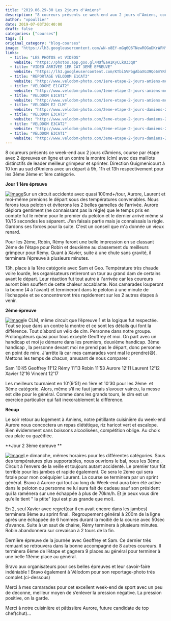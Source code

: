 ```yaml
---
title: "2019.06.29-30 Les 2jours d'Amiens"
description: "8 coureurs présents ce week-end aux 2 jours d’Amiens, course par étape avec 2 épreuves en ligne et un contre la montre (clm) avec des maillots distinctifs de leader meilleur grimpeur et sprinter. Direction Guigmenicourt à 10 km au sud d’Amiens avec un départ à 9h, 11h et 13h respectivement pour les 3ème 2ème et 1ère catégorie."
author: "vpoullier"
date: 2019-07-03T20:40:00
draft: false
categories: ["courses"]
tags: []
original_category: "blog-courses"
image: "https://lh3.googleusercontent.com/wN-o8Ef-mGq6Q6TNewROGuDKrWFNYRfFi-90-V5KaFaXfSOQjSwdvUwAvYOnbZQhzr4Svjhz1QSKGRIqvuJ5YQLP1smH4b9IZjX0CrVzYfvnPe3YYPQxCoscGHb38Ix05Bpf8tW6FNZAx7RAtw0c12g-dEaOV-t8A4ruB4ga7ZC3cvdspdzGWsxLKhumNWE9_mLHQAQf2LLK7D7U7uM9s9n5Lqx2HVGcxMpJ81Nhs9zrFSdrnXbxwF1Fhe-PRCP2kOJcPGuFOwVFU4anQtQk0CXN3Cer9CrdgJ2p_LjrTwZUpSNYLIXDFBY1V7zVU7r6G6SvKM3ouKPw4hWegoGsEeKGLEVqoIpywf1vCHDnrjwuyQtclbQuEbUovretLWpVvJaVNyiIHe8ZE6lrsFszpANLU-uYPqFY8rUAHi1Jdb2GXlnGwEgokRko0lF5AisEVQAcg3AA4dCwD7Rvi_ZRtO1Bi6mg9uCME08U4vKbaELIn2DjpU2evsw7hujM1_XdrzRZKWbz1ci3QS-uKGmJjT_ztowE_xLGQXui1tYrK2nJCWb3Xt7b_bOVaYoYWeujxgIu-IGviXIHqY67yGLvzVwOS3tpGQ9GdMJxLFAjr-uEJLFew5RwKo6kgSGZ96JqHMaWrLuvkvbvPddqMC7-hHGOfGsPpKfMMkoSFNcyST4IYO1mimi8cqHPy0XcLmsjVWUpZTOYZycSjn_2JBUlJeyn9g=w1027-h770-no"
links:
  - title: "LES PHOTOS et VIDEOS"
    website: "https://photos.app.goo.gl/MQfEaH1KyCLkU33q8"
  - title: "VIDEO ARRIVEE 1ER CAT 3EME EPREUVE"
    website: "https://lh3.googleusercontent.com/KTbi5VPbgAbaXG39Qo6mYRhRqABUMQ8vHDiDFB30KRqkVD_z5H3bk29JqNXy1rtfSYBSFV4_dMnc1sJBQ4HDh1ePeyJsy7MAhs0KHFlm0WfnKZrO6JwLd_ISNVbZUmON3_yoJtp05TGTRtsA1hPd_zKjbVMWHXv3LXQj1S-Zq60x26AX4MIVwkr0YnSbUqA94fG-f53wJT_7QcpGfatI2yrQ5i4SqWFdOT7Hp9jDsuEh7kQhfwViKLaRMy-M-YUAwShNInhWZsoQTh3iWwYahJ85BjRK82awir-cEKIUOX94CZOT40wbxC-OsqNjPQtZ75vydRef6AW9KYe8ZRY0jCy-Z7lh2cDUfGBqM-jAArEOTihN5cIWHzJI2B80JJ9okkDOXgkL6tObcg1rQCY5y5z51eaAFgWt7yVsiYbBakb_a7XK4ApBG7PRELyAlcQh_NJnku41_F5LhMYIOJscrvInYbLrmy8O7d3NWt1I-c8QvRFZu9eyF4ZG-AwJ8ABm82t_nengDyu0lE-SVLKoxslYYiHleLZLS1IJYMcLhkyvRYhZPGBm719iAQ59xUz0__UhWv2uxOzFu0rMPGbN7jRZXRZBSbx-GTxE7I-DzYu17b3ygblBcgDXjDxbTN4rozI1aapOUxLL_oEXNGW2zh_y6HkrqGyoWpi63gYCtBq-Z9xkoSCsaje2U4lMyGoZFaF-QvOEJztmxOlXsXgzLo9z7g=w1369-h770-k-no"
  - title: "REPORTAGE VELODOM E1CAT3"
    website: "http://www.velodom-photo.com/1ere-etape-2-jours-amiens-metropole-3eme-categorie.html"
  - title: "VELODOME E1CAT2"
    website: "http://www.velodom-photo.com/1eme-etape-2-jours-amiens-metropole-2eme-categorie.html"
  - title: "VELODOM E1CAT1"
    website: "http://www.velodom-photo.com/1ere-etape-2-jours-amiens-metropole-1ere-categorie.html"
  - title: "VELODOM E2 CLM"
    website: "http://www.velodom-photo.com/2eme-etape-2-jours-damiens-2019-clm.html"
  - title: "VELODOM E3CAT3"
    website: "http://www.velodom-photo.com/3eme-etape-2-jours-damiens-2019-3eme-categorie.html"
  - title: "VELODOM E3CAT2"
    website: "http://www.velodom-photo.com/3eme-etape-2-jours-damiens-2019-2eme-categorie.html"
  - title: "VELODOM E3CAT1"
    website: "http://www.velodom-photo.com/3eme-etape-2-jours-damiens-2019-1ere-categorie.html"
---
```


8 coureurs présents ce week-end aux 2 jours d’Amiens, course par étape avec 2 épreuves en ligne et un contre la montre (clm) avec des maillots distinctifs de leader meilleur grimpeur et sprinter. Direction Guigmenicourt à 10 km au sud d’Amiens avec un départ à 9h, 11h et 13h respectivement pour les 3ème 2ème et 1ère catégorie.

<!--more-->

**Jour 1 1ère épreuve**

[![Image](https://lh3.googleusercontent.com/PcmXhAWc5RrKVu9Ecdl1CToiPPs5ZTRe4kIBpQDKP-GAgaPqCDheytMzZ36TqbfERb-ispjYPNfW8Ry0KtD_zTYh8WtEbsYS-V3ocR6XeoyBTVkjdU7wTC1wkP1egtV_917diipLHQdQ7OCiZtO37PJR6WCZJWxeCujPXXAU7zv6Lji5zzbo5ceL10CirTKIg-uz0-v_mlIzyoLaJ2lSCAZS-uXgQI-Yo5H1EKeIvATldoPM0BCeafeom76Fxp7oqt_VDv09NCuAwQF2vW8GZvUpQN5Z7OMBeDJnF89yPpNVxABztRGMZImeexjOwDcPMFSQDZnBpu25P6RPh5iYN8yH3QCP7QUVg198OKA_AKDazwa1Pv9C4XAXZoDRvJ4qXR5-PWIsSF4wlM5ArpJTn98qqa67Z1AH4gpsz8UjO9jB4H9xDa8XF-prdR8IGsxCmiPN-f_9Dak_W5Cb4BsZiF4du5NKPMnMViukPxOkwfgwcbrtfBZgeHneSy1_P2b2I0ulFNeT5hv5sC0kij7K8MZbqgn3ySUNEdAFYraVtjDmgQoqP7_IU6S8NwhgKO8qApR5vx2ersuXQeNBMw32B_LGWV7XuPLaBLrjCYSuj0Zl82OLnrAu3xB33DhQiaz9M82OW2gqM0rLTEuWdRydoGlQTNr9AQ_UGAshs4rgG1FEH-W9fB1eN71bRvvjro2Dw8zpiQ9CSU-Mhgg5d7OnZI2qgg=w1027-h770-no)](https://lh3.googleusercontent.com/PcmXhAWc5RrKVu9Ecdl1CToiPPs5ZTRe4kIBpQDKP-GAgaPqCDheytMzZ36TqbfERb-ispjYPNfW8Ry0KtD_zTYh8WtEbsYS-V3ocR6XeoyBTVkjdU7wTC1wkP1egtV_917diipLHQdQ7OCiZtO37PJR6WCZJWxeCujPXXAU7zv6Lji5zzbo5ceL10CirTKIg-uz0-v_mlIzyoLaJ2lSCAZS-uXgQI-Yo5H1EKeIvATldoPM0BCeafeom76Fxp7oqt_VDv09NCuAwQF2vW8GZvUpQN5Z7OMBeDJnF89yPpNVxABztRGMZImeexjOwDcPMFSQDZnBpu25P6RPh5iYN8yH3QCP7QUVg198OKA_AKDazwa1Pv9C4XAXZoDRvJ4qXR5-PWIsSF4wlM5ArpJTn98qqa67Z1AH4gpsz8UjO9jB4H9xDa8XF-prdR8IGsxCmiPN-f_9Dak_W5Cb4BsZiF4du5NKPMnMViukPxOkwfgwcbrtfBZgeHneSy1_P2b2I0ulFNeT5hv5sC0kij7K8MZbqgn3ySUNEdAFYraVtjDmgQoqP7_IU6S8NwhgKO8qApR5vx2ersuXQeNBMw32B_LGWV7XuPLaBLrjCYSuj0Zl82OLnrAu3xB33DhQiaz9M82OW2gqM0rLTEuWdRydoGlQTNr9AQ_UGAshs4rgG1FEH-W9fB1eN71bRvvjro2Dw8zpiQ9CSU-Mhgg5d7OnZI2qgg=w1027-h770-no)Sur un circuit accidenté avec quasi 100md+/tour, Aurore, Laurent et moi-même prenions le départ sous des températures convenables. Nous ferons tous peloton et éviterons les 2 belles gamelles de l’arrivée. Aurore déplora gentiment (ne connaissant pas la rêgle) que le temps pris en compte fut le même pour le premier du peloton et le dernier arrivé même si 10/15 secondes les séparent. J’en faisais partie mais je connaissais la règle. Gardons ses forces pour la suite. C'est un conseil que m'a donnée un vieux renard.

Pour les 2ème, Robin, Rémy feront une belle impression en se classant 2ème de l’étape pour Robin et deuxième au classement du meilleurs grimpeur pour Rémy. Quant à Xavier, suite à une chute sans gravité, il terminera l’épreuve à plusieurs minutes.&nbsp;

13h, place à la 1ère catégorie avec Sam et Geo. Température très chaude voire lourde, les organisateurs retireront un tour au grand dam de certains avant le départ. Leur réaction fut tout autre à l'arrivée car les coureurs auront bien souffert de cette chaleur accablante. Nos camarades louperont la bonne (4 à l’avant) et termineront dans le peloton à une minute de l’échappée et se concentreront très rapidement sur les 2 autres étapes à venir.

**2ème épreuve**

[![Image](https://lh3.googleusercontent.com/Q_C8qeCU84Ksv-sOWamjNJS_fR_D7pb81FX1C2ujSebJCKw-z1BIe3euSetqXLNCgNzii6dxwdD4Iw-y02T2t5W-LkYfiUR-QskxQgMuEnWypaET6Tru1QOSfigLByHTMPNg9ZEssJMlsB5LRLhG070RWhEroXaLvdor2oc7mhduDP6UNaM2Yumk7dijkAk3KU_laOSNS0td-hdBWY7o8UKUhoKay9Y0dpVDsouvWm9scxb8rB0IKYyl1eQK2_R6urny4RbP0Q-vsBF5AXI0YZW_H4dBU3yqfRJZDLT0qZM4H8rVgVUa9cd8dwuLdf-Q6mRTJeBWBjzsQ-YXVWxQ-t5lS2ZNoIytXvAC0QGpUXPvuDXC9gkG8MfKJR6m6aYjX3eAO7bxjk9Qss66J3lm7DxPi8HYNSQs7sRLmvPxHPd-ImdbjzUyye_jjEmNhtUC1p0XXxICT3mBKO3hx913sS9Y6k8-fsI86xfvZ4rbPDVofjJBpYAEHNB8AeCvZiG3ZUy1KK9JHFQ-JXCr6kYhr_ZK-VicQSg4Izvuo_6KX43JowDXOh8RkonqPkos57F-2koZMJ0MIwqgbA46Cj2huMw6aJgKc9p1TiJsEDqUnYNbh5yMRwCSYWru01tHqX05CsVt-88HSn_KKW-Og4ZPr798QAbmyvFpLKkCNamjHfY-I9vs5yiXQHMpfZ8LiZAw5WfppColTFIhUuMej_o2RBc-Mg=w578-h770-no)](https://lh3.googleusercontent.com/Q_C8qeCU84Ksv-sOWamjNJS_fR_D7pb81FX1C2ujSebJCKw-z1BIe3euSetqXLNCgNzii6dxwdD4Iw-y02T2t5W-LkYfiUR-QskxQgMuEnWypaET6Tru1QOSfigLByHTMPNg9ZEssJMlsB5LRLhG070RWhEroXaLvdor2oc7mhduDP6UNaM2Yumk7dijkAk3KU_laOSNS0td-hdBWY7o8UKUhoKay9Y0dpVDsouvWm9scxb8rB0IKYyl1eQK2_R6urny4RbP0Q-vsBF5AXI0YZW_H4dBU3yqfRJZDLT0qZM4H8rVgVUa9cd8dwuLdf-Q6mRTJeBWBjzsQ-YXVWxQ-t5lS2ZNoIytXvAC0QGpUXPvuDXC9gkG8MfKJR6m6aYjX3eAO7bxjk9Qss66J3lm7DxPi8HYNSQs7sRLmvPxHPd-ImdbjzUyye_jjEmNhtUC1p0XXxICT3mBKO3hx913sS9Y6k8-fsI86xfvZ4rbPDVofjJBpYAEHNB8AeCvZiG3ZUy1KK9JHFQ-JXCr6kYhr_ZK-VicQSg4Izvuo_6KX43JowDXOh8RkonqPkos57F-2koZMJ0MIwqgbA46Cj2huMw6aJgKc9p1TiJsEDqUnYNbh5yMRwCSYWru01tHqX05CsVt-88HSn_KKW-Og4ZPr798QAbmyvFpLKkCNamjHfY-I9vs5yiXQHMpfZ8LiZAw5WfppColTFIhUuMej_o2RBc-Mg=w578-h770-no)le CLM, même circuit que l’épreuve 1 et la logique fut respectée. Tout se joue dans un contre la montre et ce sont les détails qui font la différence. Tout d’abord un vélo de clm. Personne dans notre groupe. Prolongateurs quasi pour tous excepté Geoffrey et moi. On part avec un handicap et moi je démarre dans les premiers, deuxième handicap. 3ème handicap , la personne devant moi ne prend pas le départ, donc personne en point de mire. J'arrête là car mes camarades vont mal le prendre(😅). Mettons les temps de chacun, amusant de nous comparer :

Sam 10’45 Geoffrey 11’12 Rémy 11’13 Robin 11’53 Aurore 12’11 Laurent 12’12 Xavier 12’16 Vincent 12’17&nbsp; 

Les meilleurs tournaient en 10’(9'51) en 1ère et 10’30 pour les 2ème &nbsp;et 3ème catégorie. Alors, même s’il ne faut jamais s’avouer vaincu, la messe est dite pour le général. Comme dans les grands tours, le clm est un exercice particulier qui fait inexorablement la différence.

**Récup**

Le soir retour au logement à Amiens, notre pétillante cuisinière du week-end Aurore nous concoctera un repas diététique, riz haricot vert et escalope. Bien évidemment sans boissons alcoolisées, compétition oblige. Au choix eau plate ou gazéifiée.&nbsp;

**Jour 2 3ème èpreuve **

[![Image](https://lh3.googleusercontent.com/4gALXFH24CAVIWyOFgVeNuui2PShxPIOF7hW4hLltc6mZTFWW76dvHqVLF9_CAfCecixD4PVgCWKMID9eyIDaxw4w9JGSDP5gOk1OZ6mz0d5MFt-XqAkbfIRI-RISUo2MPhiGspx-NznJT8wQ8gJPqXdmwwTEZJizf0v8Kq1C2fgoYy7Pdtb3xvjftWfKsSM2cP1ebfh73-TKSSwKXRzlLGjfYGv3D6XMRd17703lWtl_HfIYOfSgz6QkP_tvoODW7Oxs2wDCsEqNTZtPbj_WsPpPWSAbSh8eXymF3E4ajKNpmUT_dFGJ6GyLGpmGh9bNTf-pVKxyJ-nPleIYl4itFPPEPSNnPoi_kh_f3A0D7OOPqpcmLRT7SA8lWqTlOg8IdQHQN-lxdwD8_GTAXY32Ji12gFC3UrJQ0XmKFJox8mUMtXxIey4SSXc06K0mCS9unSL8nCpCQcSYe6eqxop39ivRkfXWLRMd3toDjlhWr3TzzvJydGvNjlKKdfs5iCNE4RDNmx0EgqV8KKLvT2TBzx6-JjHqfamVq_EEcTgfHCnv-04MctwrAHL_ngvYtYFf7TxJZo9yZyuCZLkLLqymi0fSeWlBLWE8NmCf9HuqPx9mps8Uvrpe9pqlXObdi1yhXog9Cyae_PUzzeoTHTA4vKgKGm1jZ_z_R4n-WT-WGi44xre9xACoaIPXFVjAAg9K8AH3jY5Id1K0dKvrkara807Xw=w578-h770-no)](https://lh3.googleusercontent.com/4gALXFH24CAVIWyOFgVeNuui2PShxPIOF7hW4hLltc6mZTFWW76dvHqVLF9_CAfCecixD4PVgCWKMID9eyIDaxw4w9JGSDP5gOk1OZ6mz0d5MFt-XqAkbfIRI-RISUo2MPhiGspx-NznJT8wQ8gJPqXdmwwTEZJizf0v8Kq1C2fgoYy7Pdtb3xvjftWfKsSM2cP1ebfh73-TKSSwKXRzlLGjfYGv3D6XMRd17703lWtl_HfIYOfSgz6QkP_tvoODW7Oxs2wDCsEqNTZtPbj_WsPpPWSAbSh8eXymF3E4ajKNpmUT_dFGJ6GyLGpmGh9bNTf-pVKxyJ-nPleIYl4itFPPEPSNnPoi_kh_f3A0D7OOPqpcmLRT7SA8lWqTlOg8IdQHQN-lxdwD8_GTAXY32Ji12gFC3UrJQ0XmKFJox8mUMtXxIey4SSXc06K0mCS9unSL8nCpCQcSYe6eqxop39ivRkfXWLRMd3toDjlhWr3TzzvJydGvNjlKKdfs5iCNE4RDNmx0EgqV8KKLvT2TBzx6-JjHqfamVq_EEcTgfHCnv-04MctwrAHL_ngvYtYFf7TxJZo9yZyuCZLkLLqymi0fSeWlBLWE8NmCf9HuqPx9mps8Uvrpe9pqlXObdi1yhXog9Cyae_PUzzeoTHTA4vKgKGm1jZ_z_R4n-WT-WGi44xre9xACoaIPXFVjAAg9K8AH3jY5Id1K0dKvrkara807Xw=w578-h770-no)Le dimanche, mêmes horaires pour les différentes catégories. Sous des températures plus supportables, nous ouvrions le bal, nous les 3ème . Circuit à l’envers de la veille et toujours autant accidenté. Le premier tour fût terrible pour les jambes et rapide également. Ce sera le 2ème qui sera fatale pour mon coéquipier Laurent. La course se terminera par un sprint général. Bravo à Aurore qui tout au long du Week-end aura bien été active dans le peloton ou personne ne lui aura fait de cadeau sauf son président qui la raménera sur une échappée à plus de 70km/h. Et je peux vous dire qu'elle tient " la ptite" (qui est plus grande que moi).

En 2, seul Xavier avec regret(car il en avait encore dans les jambes) terminera 9ème au sprint final.&nbsp; Regroupement général à 200m de la ligne après une échappée de 6 hommes durant la moitié de la course avec 50sec d’avance. Suite à un saut de chaine, Rémy terminera à plusieurs minutes. Robin abandonnera sur crevaison à 2 tours de la fin.

Dernière épreuve de la journée avec Geoffrey et Sam. Ce dernier très remuant se retrouvera dans la bonne accompagné de 8 autres coureurs. Il terminera 6ème de l’étape et gagnera 9 places au général pour terminer à une belle 13ème place au général.

Bravo aux organisateurs pour ces belles épreuves et leur savoir-faire indéniable ! Bravo également à Vélodom pour son reportage-photo très complet.(ci-dessous)

Merci à mes camarades pour cet excellent week-end de sport avec un peu de déconne, meilleur moyen de s’enlever la pression négative. La pression positive, on la garde.

Merci à notre cuisinière et pâtissière Aurore, future candidate de top chef(chut)...
